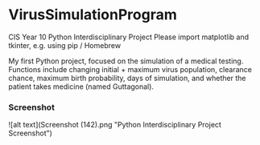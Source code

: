 # VirusSimulationProgram
CIS Year 10 Python Interdisciplinary Project
Please import matplotlib and tkinter, e.g. using pip / Homebrew

My first Python project, focused on the simulation of a medical testing. 
Functions include changing initial + maximum virus population, clearance chance, maximum birth probability, days of simulation, and whether the patient takes medicine (named Guttagonal). 

### Screenshot
![alt text](Screenshot (142).png "Python Interdisciplinary Project Screenshot")
